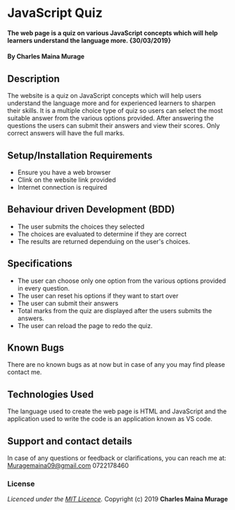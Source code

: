 # JavaScript Quiz

#### The web page is a quiz on various JavaScript concepts which will help learners understand the language more. {30/03/2019}

#### By **Charles Maina Murage**

## Description
The website is a quiz on JavaScript concepts which will help users understand the language more and for experienced learners to sharpen their skills. It is a multiple choice type of quiz so users can select the most suitable answer from the various options provided. After answering the questions the users can submit their answers and view their scores. Only correct answers will have the full marks.
## Setup/Installation Requirements
* Ensure you have a web browser
* Clink on the website link provided
* Internet connection is required

## Behaviour driven Development (BDD)
* The user submits the choices they selected
* The choices are evaluated to determine if they are correct
* The results are returned dependuing on the user's choices.

## Specifications
* The user can choose only one option from the various options provided in every question.
* The user can reset his options if they want to start over
* The user can submit their answers
* Total marks from the quiz are displayed after the users submits the answers.
* The user can reload the page to redo the quiz.


## Known Bugs
There are no known bugs as at now but in case of any you may find please contact me.
## Technologies Used
The language used to create the web page is HTML and JavaScript and the application used to write the code is an application known as VS code.
## Support and contact details
In case of any questions or feedback or clarifications, you can reach me at:
Muragemaina09@gmail.com
0722178460
### License
*Licenced under the [MIT Licence](licence).*
Copyright (c) 2019 **Charles Maina Murage**

